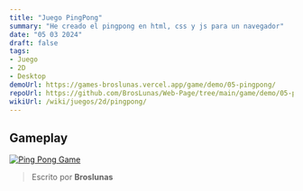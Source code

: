 ```yaml
---
title: "Juego PingPong"
summary: "He creado el pingpong en html, css y js para un navegador"
date: "05 03 2024"
draft: false
tags:
- Juego
- 2D
- Desktop
demoUrl: https://games-broslunas.vercel.app/game/demo/05-pingpong/
repoUrl: https://github.com/BrosLunas/Web-Page/tree/main/game/demo/05-pingpong
wikiUrl: /wiki/juegos/2d/pingpong/
---
```


## Gameplay
[![Ping Pong Game](/img/games/pingpong.png)](/video/gameplay/pingpong.mp4)

> Escrito por **Broslunas**